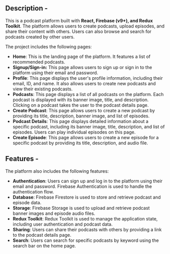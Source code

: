 ## **Description -**

This is a podcast platform built with **React, Firebase (v9+), and Redux Toolkit**. The platform allows users to create podcasts, upload episodes, and share their content with others. Users can also browse and search for podcasts created by other users.

The project includes the following pages:

- **Home**: This is the landing page of the platform. It features a list of recommended podcasts.
- **Signup/Sign-in:** This page allows users to sign up or sign in to the platform using their email and password.
- **Profile**: This page displays the user's profile information, including their email, ID, and name. It also allows users to create new podcasts and view their existing podcasts.
- **Podcasts**: This page displays a list of all podcasts on the platform. Each podcast is displayed with its banner image, title, and description. Clicking on a podcast takes the user to the podcast details page.
- **Create Podcast**: This page allows users to create a new podcast by providing its title, description, banner image, and list of episodes.
- **Podcast Details**: This page displays detailed information about a specific podcast, including its banner image, title, description, and list of episodes. Users can play individual episodes on this page.
- **Create Episode**: This page allows users to create a new episode for a specific podcast by providing its title, description, and audio file.


## **Features -**

The platform also includes the following features:

- **Authentication**: Users can sign up and log in to the platform using their email and password. Firebase Authentication is used to handle the authentication flow.
- **Database**: Firebase Firestore is used to store and retrieve podcast and episode data.
- **Storage**: Firebase Storage is used to upload and retrieve podcast banner images and episode audio files.
- **Redux Toolkit**: Redux Toolkit is used to manage the application state, including user authentication and podcast data.
- **Sharing**: Users can share their podcasts with others by providing a link to the podcast details page.
- **Search**: Users can search for specific podcasts by keyword using the search bar on the home page.
